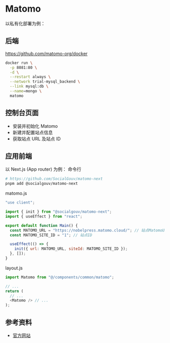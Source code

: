 # Matomo

以私有化部署为例：

## 后端

https://github.com/matomo-org/docker

```bash
docker run \
  -p 8081:80 \
  -d \
  --restart always \
  --network trial-mysql_backend \
  --link mysql:db \
  --name=mongo \
  matomo
```

## 控制台页面

- 安装并初始化 Matomo
- 新建并配置站点信息
- 获取站点 URL 及站点 ID

## 应用前端

以 Next.js (App router) 为例：
命令行

```bash
# https://github.com/SocialGouv/matomo-next
pnpm add @socialgouv/matomo-next
```

matomo.js

```javascript
"use client";

import { init } from "@socialgouv/matomo-next";
import { useEffect } from "react";

export default function Main() {
  const MATOMO_URL = "https://nobelpress.matomo.cloud/"; // 站点MatomoURL
  const MATOMO_SITE_ID = "1"; // 站点ID

  useEffect(() => {
    init({ url: MATOMO_URL, siteId: MATOMO_SITE_ID });
  }, []);
}
```

layout.js

```javascript
import Matomo from "@/components/common/matomo";

// ...
return (
  // ...
  <Matomo /> // ...
);
```

## 参考资料

- [官方网站](https://matomo.org/)
